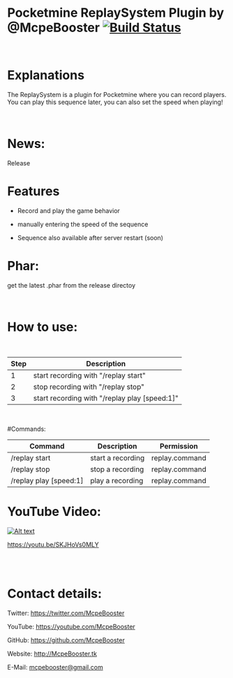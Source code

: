 # Pocketmine ReplaySystem Plugin by @McpeBooster  [![Build Status](https://travis-ci.org/McpeBooster/ReplaySystem-McpeBooster.svg?branch=master)](https://travis-ci.org/McpeBooster/ReplaySystem-McpeBooster)



<br>

# Explanations

The ReplaySystem is a plugin for Pocketmine where you can record players. You can play this sequence later, you can also set the speed when playing!

<br>

# News:

Release

# Features

 - Record and play the game behavior
 
 - manually entering the speed of the sequence
 
 - Sequence also available after server restart (soon)

# Phar:

get the latest .phar from the release directoy

<br>

# How to use:

<br>

| Step | Description |
| --- | --- |
| 1 | start recording with "/replay start" |
| 2 | stop recording with "/replay stop" |
| 3 | start recording with "/replay play [speed:1]" |

<br>

#Commands:

| Command | Description | Permission |
| --- | --- | --- |
| /replay start | start a recording | replay.command |
| /replay stop | stop a recording | replay.command |
| /replay play [speed:1] | play a recording | replay.command |





# YouTube Video:

[![Alt text](https://img.youtube.com/vi/SKJHoVs0MLY/0.jpg)](https://www.youtube.com/watch?v=SKJHoVs0MLY)

https://youtu.be/SKJHoVs0MLY

<br>

<br>

# Contact details:

Twitter: https://twitter.com/McpeBooster

YouTube: https://youtube.com/McpeBooster

GitHub: https://github.com/McpeBooster

Website: http://McpeBooster.tk

E-Mail: mcpebooster@gmail.com

